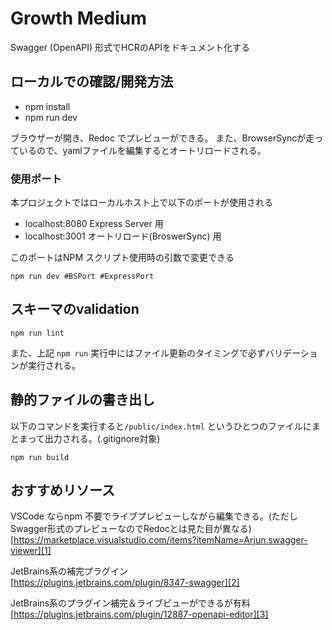 # Growth Medium

Swagger (OpenAPI) 形式でHCRのAPIをドキュメント化する

## ローカルでの確認/開発方法

* npm install
* npm run dev

ブラウザーが開き、Redoc でプレビューができる。
また、BrowserSyncが走っているので、yamlファイルを編集するとオートリロードされる。

### 使用ポート
本プロジェクトではローカルホスト上で以下のポートが使用される

* localhost:8080 Express Server 用
* localhost:3001 オートリロード(BroswerSync) 用

このポートはNPM スクリプト使用時の引数で変更できる
```
npm run dev #BSPort #ExpressPort
```

## スキーマのvalidation
```
npm run lint
```
また、上記 `npm run` 実行中にはファイル更新のタイミングで必ずバリデーションが実行される。


## 静的ファイルの書き出し
以下のコマンドを実行すると`/public/index.html` というひとつのファイルにまとまって出力される。(.gitignore対象)
```
npm run build
```

## おすすめリソース

VSCode ならnpm 不要でライブプレビューしながら編集できる。(ただしSwagger形式のプレビューなのでRedocとは見た目が異なる)  
[https://marketplace.visualstudio.com/items?itemName=Arjun.swagger-viewer][1]

JetBrains系の補完プラグイン  
[https://plugins.jetbrains.com/plugin/8347-swagger][2]

JetBrains系のプラグイン補完＆ライブビューができるが有料  
[https://plugins.jetbrains.com/plugin/12887-openapi-editor][3]

[1]:	https://marketplace.visualstudio.com/items?itemName=Arjun.swagger-viewer
[2]:	https://plugins.jetbrains.com/plugin/8347-swagger
[3]:    https://plugins.jetbrains.com/plugin/12887-openapi-editor
